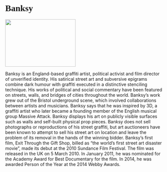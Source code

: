 <!DOCTYPE html>
<html>
<body>

<h1 style="font-family:ar destine;">Banksy</h1>

</body>
</html>
<img src="http://theunexplainedmysteries.com/images/unknow-man.jpg" width="225" height="151" />

Banksy is an England-based graffiti artist, political activist and film director of unverified identity. His satirical street art and subversive epigrams combine dark humour with graffiti executed in a distinctive stenciling technique. His works of political and social commentary have been featured on streets, walls, and bridges of cities throughout the world. Banksy’s work grew out of the Bristol underground scene, which involved collaborations between artists and musicians. Banksy says that he was inspired by 3D, a graffiti artist who later became a founding member of the English musical group Massive Attack.
Banksy displays his art on publicly visible surfaces such as walls and self-built physical prop pieces. Banksy does not sell photographs or reproductions of his street graffiti, but art auctioneers have been known to attempt to sell his street art on location and leave the problem of its removal in the hands of the winning bidder. Banksy’s first film, Exit Through the Gift Shop, billed as “the world’s first street art disaster movie”, made its debut at the 2010 Sundance Film Festival. The film was released in the UK on 5 March 2010. In January 2011, he was nominated for the Academy Award for Best Documentary for the film. In 2014, he was awarded Person of the Year at the 2014 Webby Awards.
